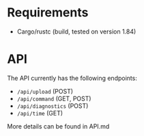 # Requirements
- Cargo/rustc (build, tested on version 1.84)

# API
The API currently has the following endpoints:

- `/api/upload` (POST)
- `/api/command` (GET, POST)
- `/api/diagnostics` (POST)
- `/api/time` (GET)

More details can be found in API.md

